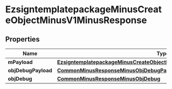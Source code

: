 
# EzsigntemplatepackageMinusCreateObjectMinusV1MinusResponse

## Properties
Name | Type | Description | Notes
------------ | ------------- | ------------- | -------------
**mPayload** | [**EzsigntemplatepackageMinusCreateObjectMinusV1MinusResponseMinusMPayload**](EzsigntemplatepackageMinusCreateObjectMinusV1MinusResponseMinusMPayload.md) |  | 
**objDebugPayload** | [**CommonMinusResponseMinusObjDebugPayload**](CommonMinusResponseMinusObjDebugPayload.md) |  |  [optional]
**objDebug** | [**CommonMinusResponseMinusObjDebug**](CommonMinusResponseMinusObjDebug.md) |  |  [optional]



